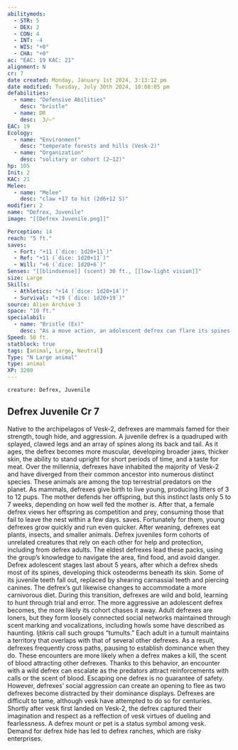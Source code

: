 ```yaml
---
abilitymods:
  - STR: 5
  - DEX: 2
  - CON: 4
  - INT: -4
  - WIS: "+0"
  - CHA: "+0"
ac: "EAC: 19 KAC: 21" 
alignment: N
cr: 7
date created: Monday, January 1st 2024, 3:13:12 pm
date modified: Tuesday, July 30th 2024, 10:08:05 pm
defabilities:
  - name: "Defensive Abilities"
    desc: "bristle"
  - name: DR
    desc:  3/—"
EAC: 19
Ecology:
  - name: "Environment"
    desc: "temperate forests and hills (Vesk-2)"
  - name: "Organization"
    desc: "solitary or cohort (2–12)"
hp: 105
Init: 2
KAC: 21
Melee:
  - name: "Melee"
    desc: "claw +17 to hit (2d6+12 S)"
modifier: 2
name: "Defrex, Juvenile"
image: "[[Defrex Juvenile.png]]"

Perception: 14
reach: "5 ft."
saves:
  - Fort: "+11 (`dice: 1d20+11`)"
  - Ref: "+11 (`dice: 1d20+11`)"
  - Will: "+6 (`dice: 1d20+6`)" 
Senses: "[[blindsense]] (scent) 30 ft., [[low-light vision]]"
size: Large
Skills:
  - Athletics: "+14 (`dice: 1d20+14`)"
  - Survival: "+19 (`dice: 1d20+19`)"
source: Alien Archive 3 
space: "10 ft."
specialabil:
  - name: "Bristle (Ex)"
    desc: "As a move action, an adolescent defrex can flare its spines. Until the start of the defrex’s next turn, any adjacent creature that attacks the defrex takes 1d6+7 piercing damage. If the defrex is flat-footed, the attacker can avoid this damage with a successful DC 15 Reflex save."
Speed: 50 ft. 
statblock: true
tags: [animal, Large, Neutral]
Type: "N Large animal"
type: animal
XP: 3200 
---
```


```statblock
creature: Defrex, Juvenile
```

## Defrex Juvenile Cr 7

Native to the archipelagos of Vesk-2, defrexes are mammals famed for their strength, tough hide, and aggression. A juvenile defrex is a quadruped with splayed, clawed legs and an array of spines along its back and tail. As it ages, the defrex becomes more muscular, developing broader jaws, thicker skin, the ability to stand upright for short periods of time, and a taste for meat. Over the millennia, defrexes have inhabited the majority of Vesk-2 and have diverged from their common ancestor into numerous distinct species. These animals are among the top terrestrial predators on the planet.
As mammals, defrexes give birth to live young, producing litters of 3 to 12 pups. The mother defends her offspring, but this instinct lasts only 5 to 7 weeks, depending on how well fed the mother is. After that, a female defrex views her offspring as competition and prey, consuming those that fail to leave the nest within a few days. saves. Fortunately for them, young defrexes grow quickly and run even quicker.
After weaning, defrexes eat plants, insects, and smaller animals. Defrex juveniles form cohorts of unrelated creatures that rely on each other for help and protection, including from defrex adults. The eldest defrexes lead these packs, using the group’s knowledge to navigate the area, find food, and avoid danger.
Defrex adolescent stages last about 5 years, after which a defrex sheds most of its spines, developing thick osteoderms beneath its skin. Some of its juvenile teeth fall out, replaced by shearing carnassial teeth and piercing canines. The defrex’s gut likewise changes to accommodate a more carnivorous diet. During this transition, defrexes are wild and bold, learning to hunt through trial and error. The more aggressive an adolescent defrex becomes, the more likely its cohort chases it away.
Adult defrexes are loners, but they form loosely connected social networks maintained through scent marking and vocalizations, including howls some have described as haunting. Ijtikris call such groups “tumults.” Each adult in a tumult maintains a territory that overlaps with that of several other defrexes. As a result, defrexes frequently cross paths, pausing to establish dominance when they do. These encounters are more likely when a defrex makes a kill, the scent of blood attracting other defrexes.
Thanks to this behavior, an encounter with a wild defrex can escalate as the predators attract reinforcements with calls or the scent of blood. Escaping one defrex is no guarantee of safety. However, defrexes’ social aggression can create an opening to flee as two defrexes become distracted by their dominance displays. Defrexes are difficult to tame, although vesk have attempted to do so for centuries. Shortly after vesk first landed on Vesk-2, the defrex captured their imagination and respect as a reffection of vesk virtues of dueling and fearlessness. A defrex mount or pet is a status symbol among vesk. Demand for defrex hide has led to defrex ranches, which are risky enterprises.
